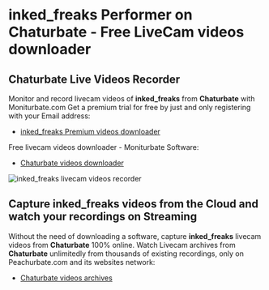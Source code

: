# inked_freaks Performer on Chaturbate - Free LiveCam videos downloader

## Chaturbate Live Videos Recorder

Monitor and record livecam videos of **inked_freaks** from **Chaturbate** with Moniturbate.com
Get a premium trial for free by just and only registering with your Email address:
* [inked_freaks Premium videos downloader](https://moniturbate.com/request-demo-licence-key.html)

Free livecam videos downloader - Moniturbate Software:
* [Chaturbate videos downloader](https://moniturbate.com/moniturbate-download-software.html)

![inked_freaks livecam videos recorder](https://peachurnet.com/templates/moniturbate-software.png)


## Capture inked_freaks videos from the Cloud and watch your recordings on Streaming

Without the need of downloading a software, capture **inked_freaks** livecam videos from **Chaturbate** 100% online.
Watch Livecam archives from **Chaturbate** unlimitedly from thousands of existing recordings, only on Peachurbate.com and its websites network:
* [Chaturbate videos archives](https://peachurnet.com/)